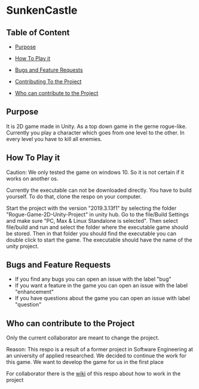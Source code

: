 # SunkenCastle

## Table of Content

* [Purpose](#Purpose)

* [How To Play it](#How-To-Play-it)

* [Bugs and Feature Requests](#Bugs-and-Feature-Requests)

* [Contributing To the Project](#Contributing-To-the-Project)

* [Who can contribute to the Project](#Who-can-contribute-to-the-Project)

## Purpose

It is  2D game made in Unity. As a top down game in the gerne rogue-like.
Currently you play a character which goes from one level to the other. In every level you have to kill all enemies.

## How To Play it

Caution: We only tested the game on windows 10. So it is not certain if it works on another os.

Currently the executable can not be downloaded directly. You have to build yourself. To do that, clone the respo on your computer.

Start the project with the version "2019.3.13f1" by selecting the folder "Rogue-Game-2D-Unity-Project" in unity hub. Go to the file/Build Settings and make sure "PC, Max & Linux Standalone is selected".
Then select file/build and run and select the folder where the executable game should be stored. Then in that folder you should find the executable you can double click to start the game. The executable should have the name of the unity project.

## Bugs and Feature Requests

* If you find any bugs you can open an issue with the label "bug"
* If you want a feature in the game you can open an issue with the label "enhancement"
* If you have questions about the game you can open an issue with label "question"

## Who can contribute to the Project

Only the current collaborator are meant to change the project.

Reason: This respo is a result of a former project in Software Engineering at an university of applied researched. We decided to continue the work for this game. We want to develop the game for us in the first place

For collaborator there is the [wiki](https://github.com/BoolPurist/Sunken-Castle/wiki) of this respo about how to work in the project
